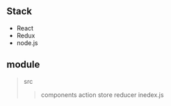 ## Stack 
- React
- Redux
- node.js

## module
> src
>> components
>> action
>> store
>> reducer
> inedex.js
